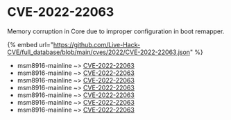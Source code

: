 # CVE-2022-22063

Memory corruption in Core due to improper configuration in boot remapper.

{% embed url="https://github.com/Live-Hack-CVE/full_database/blob/main/cves/2022/CVE-2022-22063.json" %}


* msm8916-mainline ~> [CVE-2022-22063](https://www.alice-snow.ru/2022/database/cve-2022-22063/cve-2022-22063-msm8916-mainline)
* msm8916-mainline ~> [CVE-2022-22063](https://www.alice-snow.ru/2022/database/cve-2022-22063/cve-2022-22063-msm8916-mainline)
* msm8916-mainline ~> [CVE-2022-22063](https://www.alice-snow.ru/2022/database/cve-2022-22063/cve-2022-22063-msm8916-mainline)
* msm8916-mainline ~> [CVE-2022-22063](https://www.alice-snow.ru/2022/database/cve-2022-22063/cve-2022-22063-msm8916-mainline)
* msm8916-mainline ~> [CVE-2022-22063](https://www.alice-snow.ru/2022/database/cve-2022-22063/cve-2022-22063-msm8916-mainline)
* msm8916-mainline ~> [CVE-2022-22063](https://www.alice-snow.ru/2022/database/cve-2022-22063/cve-2022-22063-msm8916-mainline)
* msm8916-mainline ~> [CVE-2022-22063](https://www.alice-snow.ru/2022/database/cve-2022-22063/cve-2022-22063-msm8916-mainline)